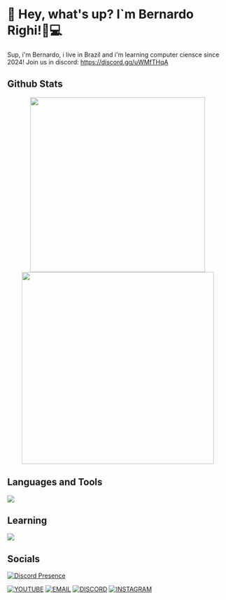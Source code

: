 # 👋 Hey, what's up? I`m Bernardo Righi!👨💻

Sup, i'm Bernardo, i live in Brazil and i'm learning computer ciensce since 2024! Join us in discord: https://discord.gg/uWMfTHqA

## Github Stats
<div align="center">
      <img width="400px" src="https://github-readme-stats.vercel.app/api?username=righibe&theme=blue_navy&hide_border=true&include_all_commits=false&count_private=false"/>
      <img width="439px" src="https://github-readme-streak-stats.herokuapp.com/?user=righibe&theme=blue_navy&hide_border=true"/>
</div>

## Languages and Tools

<img src="https://skillicons.dev/icons?i=python,springboot,java,vscode,git,github" />


## Learning

<img src="https://skillicons.dev/icons?i=python,java,csharp" />


## Socials
[![Discord Presence](https://lanyard.cnrad.dev/api/664656129770389545?hideStatus=true&hideClan=true&animatedDecoration=true&hideBadges=true&theme=dark)](https://discord.com/users/664656129770389545)

[![YOUTUBE](https://go-skill-icons.vercel.app/api/icons?i=youtube)](https://www.youtube.com/@righibro)
[![EMAIL](https://skillicons.dev/icons?i=gmail)](mailto:bernardomicolrighi@outlook.com)
[![DISCORD](https://skillicons.dev/icons?i=discord)](https://discord.com/users/664656129770389545)
[![INSTAGRAM](https://skillicons.dev/icons?i=instagram)](https://www.instagram.com/righi._)
